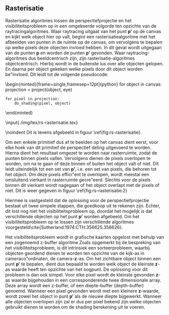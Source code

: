 ## Rasterisatie

Rasterisatie algoritmes lossen de perspectiefprojectie en het 
visibiliteitsprobleem op in een omgekeerde volgorde ten opzichte van
de raytracingalgoritmes. Waar raytracing uitgaat van het punt 
$\mathbf{p'}$ op de canvas en kijkt welk object hier op valt, begint een rasterisatiealgoritme 
met het afbeelden van punten in de ruimte op de canvas, om vervolgens te 
bepalen op welke pixels deze objecten invloed hebben. In dit geval wordt 
uitgegaan van de punten $\mathbf{p}$ en worden de punten $\mathbf{p'}$
gevonden. Waar raytracing-algoritmes dus beeldcentrisch zijn, zijn rasterisatie-algoritmes 
objectcentrisch. Hierbij wordt in de buitenste lus over alle 
objecten gelopen. En daarna per object gekeken welke pixels door dit object 
worden be\"invloed. Dit leidt tot de volgende pseudocode:  

\begin{minted}[frame=single,framesep=12pt]{python}
for object in canvas:
    projection = project(object, eye)
    
    for pixel in projection:
        do_shading(pixel, object)
\end{minted}

\input{./img/tex/rs-rasterisatie.tex}

\noindent Dit is tevens afgebeeld in figuur \ref{fig:rs-rasterisatie}. 

Om een enkele primitief dus af te beelden op het canvas dient eerst, voor elke
hoek van dit primitief de perspectief deling uitgevoerd te worden. Hierna dient 
het resultaat omgezet te worden naar rasterruimte, zodat de punten binnen 
pixels vallen. Vervolgens dienen de pixels overlopen te worden, om na te gaan 
of deze binnen of buiten het object valt of niet.  Dit leidt uiteindelijk tot 
een set van $\mathbf{p'}$, i.e. een set van pixels, die behoren tot het object. 
Om deze pixels effici\"ent te overlopen, wordt meestal een omsluitend vierkant in 
rasterruimte gecre\"eerd. Slechts voor de pixels binnen dit vierkant wordt 
nagegaan of het object overlapt met de pixels of niet. Dit is weer gegeven in figuur \ref{fig:rs-rasterisatie:2}  

Hiermee is vastgesteld dat de oplossing voor de perspectiefprojectie bestaat
uit twee simpele stappen, die goedkoop uit te rekenen zijn. Echter, dit 
lost nog niet het visibiliteitsprobleem op, doordat het mogelijk is dat 
verschillende objecten op het punt $\mathbf{p'}$ worden afgebeeld.
Om het visibiliteitsprobleem op te lossen zijn verschillende algoritmes 
voorgesteld\cite{Sutherland:1974:CTH:356625.356626}. 

Het visibiliteitsprobleem wordt in grafische kaarten opgelost met behulp van een zogenoemd z-buffer algoritme
Zoals opgemerkt bij de bespreking van het visibiliteitsprobleem, is dit 
intrinsiek een sorteerprobleem, waarbij objecten geordend dienen te worden
ten opzichte van de kijk-as in cameraco\"ordinaten, de camera-$\mathbf{z}$-as. 
Om het zichtbare object binnen
een punt $\mathbf{p'}$ te bepalen, dient dus bepaald te worden welk object
de kleinste $\mathbf{z}$-as waarde heeft ten opzichte van het oogpunt.
De oplossing voor dit probleem is dan ook simpel. Voor elke pixel wordt de 
kleinste gevonden $\mathbf{z}$-as waarde bijgehouden in een corresponderende 
twee dimensionale array. Deze array wordt een z-buffer, of een diepte-buffer
(depth-buffer) genoemd. Wanneer een pixel gevonden wordt met een kleinere 
$\mathbf{z}$-waarde, wordt zowel het object in punt $\mathbf{p'}$ als de nieuwe 
diepte bijgewerkt. Wanneer alle objecten overlopen zijn zal er dus per pixel 
bekend zijn welke objecten gebruikt dienen te worden om de shading berekening 
uit te voeren.  

